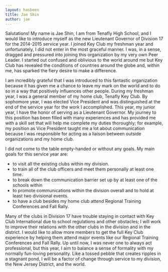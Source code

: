 ```yaml
---
layout: hasbeen
title: Jae Shin
author: jae
---
```


Salutations! My name is Jae Shin, I am from Tenafly High School, and I would like to introduce myself as the new Lieutenant Governor of Division 17 for the 2014-2015 service year. I joined Key Club my freshman year and unfortunately, I did not enter in the most graceful manner. I was, in a sense, dragged and pressured into joining this organization by my very own Peer Leader. I started out confused and oblivious to the world around me but Key Club has revealed the conditions of countries around the globe and, within me, has sparked the fiery desire to make a difference.

I am incredibly grateful that I was introduced to this fantastic organization because it has given me a chance to leave my mark on the world and to do so in a way that positively influences other people. During my freshman year, I was a general member of my home club, Tenafly Key Club. By sophomore year, I was elected Vice President and was distinguished at the end of the service year for the work I accomplished. This year, my junior year, I have the honor of serving as a Lieutenant Governor. My journey to this position has been filled with many experiences and has provided me with a skill set that will help me complete my duties thoroughly; for example, my position as Vice President taught me a lot about communication because I was responsible for acting as a liaison between outside organizations and my home club.

I did not come to the table empty-handed or without any goals. My main goals for this service year are:

- to visit all the existing clubs within my division.
- to train all of the club officers and meet them personally at least one time.
- to break down the communication barrier set up by at least one of the schools within
- to promote communications within the division overall and to hold at least two divisional events.
- to have a club besides my home club attend Regional Training Conferences and Fall Rally.

Many of the clubs in Division 17 have trouble staying in contact with Key Club International due to school regulations and other obstacles; I will work to improve their relations with the other clubs in the division and in the district. I would like to allow more members to get the full Key Club experience by helping them attend major events like our Regional Training Conferences and Fall Rally. Up until now, I was never one to always act professional, but this year, I aim to balance a sense of formality with my normally fun-loving personality. Like a tossed pebble that creates ripples in a stagnant pond, I will be a factor of change through service to my division, the New Jersey District, and the world.
